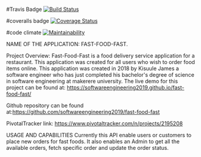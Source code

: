 #Travis Badge
[![Build Status](https://travis-ci.org/softwareengineering2019/fast-food-fast.svg?branch=finished_api)](https://travis-ci.org/softwareengineering2019/fast-food-fast)

#coveralls badge
[![Coverage Status](https://coveralls.io/repos/github/softwareengineering2019/fast-food-fast/badge.svg?branch=finished_api)](https://coveralls.io/github/softwareengineering2019/fast-food-fast?branch=finished_api)

#code climate
[![Maintainability](https://api.codeclimate.com/v1/badges/b8f7a2b1c97bdd54b255/maintainability)](https://codeclimate.com/github/softwareengineering2019/fast-food-fast/maintainability)

NAME OF THE APPLICATION: FAST-FOOD-FAST.

Project Overview: Fast-Food-Fast is a food delivery service application for a restaurant. This application was created for all users who wish to order food items online. This application was created in 2018 by Kisuule James a software engineer who has just completed his bachelor's degree of science in software engineering at makerere university. The live demo for this project can be found at: https://softwareengineering2019.github.io/fast-food-fast/

Github repository can be found at:https://github.com/softwareengineering2019/fast-food-fast

PivotalTracker link: https://www.pivotaltracker.com/n/projects/2195208

USAGE AND CAPABILITIES
Currently this API enable users or customers to place new orders for fast foods.
It also enables an Admin to get all the available orders, fetch specific order and update the order status.
